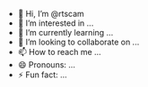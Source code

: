 - 👋 Hi, I’m @rtscam
- 👀 I’m interested in ...
- 🌱 I’m currently learning ...
- 💞️ I’m looking to collaborate on ...
- 📫 How to reach me ...
- 😄 Pronouns: ...
- ⚡ Fun fact: ...

<!---
rtscam/rtscam is a ✨ special ✨ repository because its `README.md` (this file) appears on your GitHub profile.
You can click the Preview link to take a look at your changes.
--->

